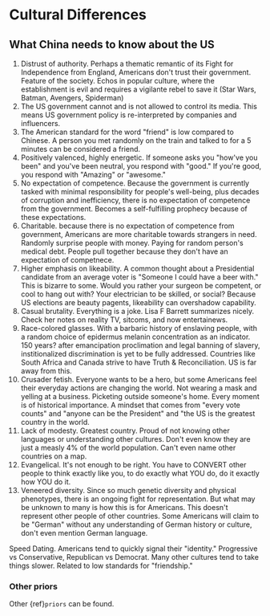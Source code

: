 # Cultural Differences

## What China needs to know about the US

1. Distrust of authority. Perhaps a thematic remantic of its Fight for Independence from England, Americans don't trust their government. Feature of the society. Echos in popular culture, where the establishment is evil and requires a vigilante rebel to save it (Star Wars, Batman, Avengers, Spiderman)
2. The US government cannot and is not allowed to control its media. This means US government policy is re-interpreted by companies and influencers.
3. The American standard for the word "friend" is low compared to Chinese. A person you met randomly on the train and talked to for a 5 minutes can be considered a friend. 
4. Positively valenced, highly energetic. If someone asks you "how've you been" and you've been neutral, you respond with "good." If you're good, you respond with "Amazing" or "awesome." 
5. No expectation of competence. Because the government is currently tasked with minimal responsibility for people's well-being, plus decades of corruption and inefficiency, there is no expectation of competence from the government. Becomes a self-fulfilling prophecy because of these expectations.
6. Charitable. because there is no expectation of competence from government, Americans are more charitable towards strangers in need. Randomly surprise people with money. Paying for random person's medical debt. People pull together because they don't have an expectation of competnece. 
7. Higher emphasis on likeability. A common thought about a Presidential candidate from an average voter is "Someone I could have a beer with." This is bizarre to some. Would you rather your surgeon be competent, or cool to hang out with? Your electrician to be skilled, or social? Because US elections are beauty pagents, likeability can overshadow capability.
8. Casual brutality. Everything is a joke. Lisa F Barrett summarizes nicely. Check her notes on reality TV, sitcoms, and now entertainews. 
9. Race-colored glasses. With a barbaric history of enslaving people, with a random choice of epidermus melanin concentration as an indicator. 150 years? after emancipation proclimation and legal banning of slavery, institionalized discrimination is yet to be fully addressed. Countries like South Africa and Canada strive to have Truth & Reconciliation. US is far away from this.
10. Crusader fetish. Everyone wants to be a hero, but some Americans feel their everyday actions are changing the world. Not wearing a mask and yelling at a business. Picketing outside someone's home. Every moment is of historical importance. A mindset that comes from "every vote counts" and "anyone can be the President" and "the US is the greatest country in the world.
11. Lack of modesty. Greatest country. Proud of not knowing other languages or understanding other cultures. Don't even know they are just a measly 4% of the world population. Can't even name other countries on a map. 
12. Evangelical. It's not enough to be right. You have to CONVERT other people to think exactly like you, to do exactly what YOU do, do it exactly how YOU do it. 
13. Veneered diversity. Since so much genetic diversity and physical phenotypes, there is an ongoing fight for representation. But what may be unknown to many is how this is for Americans. This doesn't represent other people of other countries. Some Americans will claim to be "German" without any understanding of German history or culture, don't even mention German language. 

Speed Dating. Americans tend to quickly signal their "identity." Progressive vs Conservative, Republican vs Democrat. Many other cultures tend to take things slower. Related to low standards for "friendship."


### Other priors
Other {ref}`priors` can be found.
